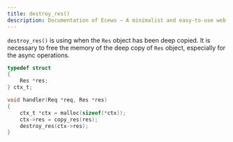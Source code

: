 ```yaml
---
title: destroy_res()
description: Documentation of Ecewo — A minimalist and easy-to-use web framework for C
---
```


`destroy_res()` is using when the `Res` object has been deep copied. It is necessary to free the memory of the deep copy of `Res` object, especially for the async operations.

```c
typedef struct
{
    Res *res;
} ctx_t;

void handler(Req *req, Res *res)
{
    ctx_t *ctx = malloc(sizeof(*ctx));
    ctx->res = copy_res(res);
    destroy_res(ctx->res);
}
```
